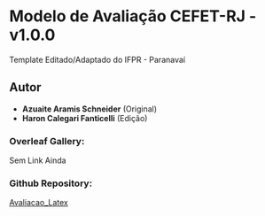 # Modelo de Avaliação CEFET-RJ - v1.0.0
Template Editado/Adaptado do IFPR - Paranavaí

## Autor

* **Azuaite Aramis Schneider** (Original)
* **Haron Calegari Fanticelli** (Edição)

### Overleaf Gallery:

Sem Link Ainda

### Github Repository:

[Avaliacao_Latex](https://github.com/Haroncf/cefet_avaliacao_latex)